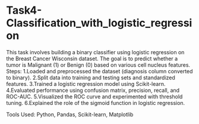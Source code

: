# Task4-Classification_with_logistic_regression
This task involves building a binary classifier using logistic regression on the Breast Cancer Wisconsin dataset. The goal is to predict whether a tumor is Malignant (1) or Benign (0) based on various cell nucleus features.
Steps:
1.Loaded and preprocessed the dataset (diagnosis column converted to binary).
2.Split data into training and testing sets and standardized features.
3.Trained a logistic regression model using Scikit-learn.
4.Evaluated performance using confusion matrix, precision, recall, and ROC-AUC.
5.Visualized the ROC curve and experimented with threshold tuning.
6.Explained the role of the sigmoid function in logistic regression.

Tools Used: Python, Pandas, Scikit-learn, Matplotlib

